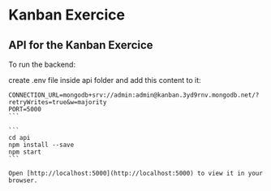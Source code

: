 # Kanban Exercice
## API for the Kanban Exercice
To run the backend:

create .env file inside api folder and add this content to it:
````
CONNECTION_URL=mongodb+srv://admin:admin@kanban.3yd9rnv.mongodb.net/?retryWrites=true&w=majority
PORT=5000
```

```
cd api
npm install --save
npm start
```

Open [http://localhost:5000](http://localhost:5000) to view it in your browser.